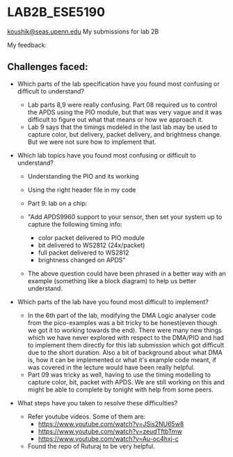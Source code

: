 # LAB2B_ESE5190

koushik@seas.upenn.edu
My submissions for lab 2B


My feedback:
## Challenges faced:
- Which parts of the lab specification have you found most confusing or difficult to understand?

  - Lab parts 8,9 were really confusing. Part 08 required us to control the APDS using the PIO module, but that was very vague and it was difficult to figure out what that means or how we approach it. 
  - Lab 9 says that the timings modeled in the last lab may be used to capture color, but delivery, packet delivery, and brightness change. But we were not sure how to implement that.

- Which lab topics have you found most confusing or difficult to understand?

  - Understanding the PIO and its working
  - Using the right header file in my code
  - Part 9: lab on a chip:
  - "Add APDS9960 support to your sensor, then set your system up to capture the following timing info:
    - color packet delivered to PIO module
    - bit delivered to WS2812 (24x/packet)
    - full packet delivered to WS2812
    - brightness changed on APDS"

  - The above question could have been phrased in a better way with an example (something like a block diagram) to help us better understand.

- Which parts of the lab have you found most difficult to implement? 
  
  - In the 6th part of the lab, modifying the DMA Logic analyser code from the pico-examples was a bit tricky to be honest(even though we got it to working towards the end). There were many new things which we have never explored with respect to the DMA/PIO and had to implement them directly for this lab submission which got difficult due to the short duration. Also a bit of background about what DMA is, how it can be implemented or what it's example code meant, if was covered in the lecture would have been really helpful.
  - Part 09 was tricky as well, having to use the timing modelling to capture color, bit, packet with APDS. We are still working on this and might be able to complete by tonight with help from some peers.

- What steps have you taken to resolve these difficulties?
  
  - Refer youtube videos. Some of them are:
    - https://www.youtube.com/watch?v=JSis2NU65w8
    - https://www.youtube.com/watch?v=zeudTftbTmw
    - https://www.youtube.com/watch?v=Au-oc4hxj-c
  - Found the repo of Ruturaj to be very helpful.
